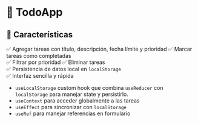 # 📝 TodoApp

## 🚀 Características

✅ Agregar tareas con título, descripción, fecha límite y prioridad
✅ Marcar tareas como completadas  
✅ Filtrar por prioridad
✅ Eliminar tareas  
✅ Persistencia de datos local en `localStorage`  
✅ Interfaz sencilla y rápida  


- `useLocalStorage` custom hook que combina `useReducer` con `localStorage` para manejar state y persistirlo.
- `useContext` para acceder globalmente a las tareas
- `useEffect` para sincronizar con `localStorage`  
- `useRef` para manejar referencias en formulario 